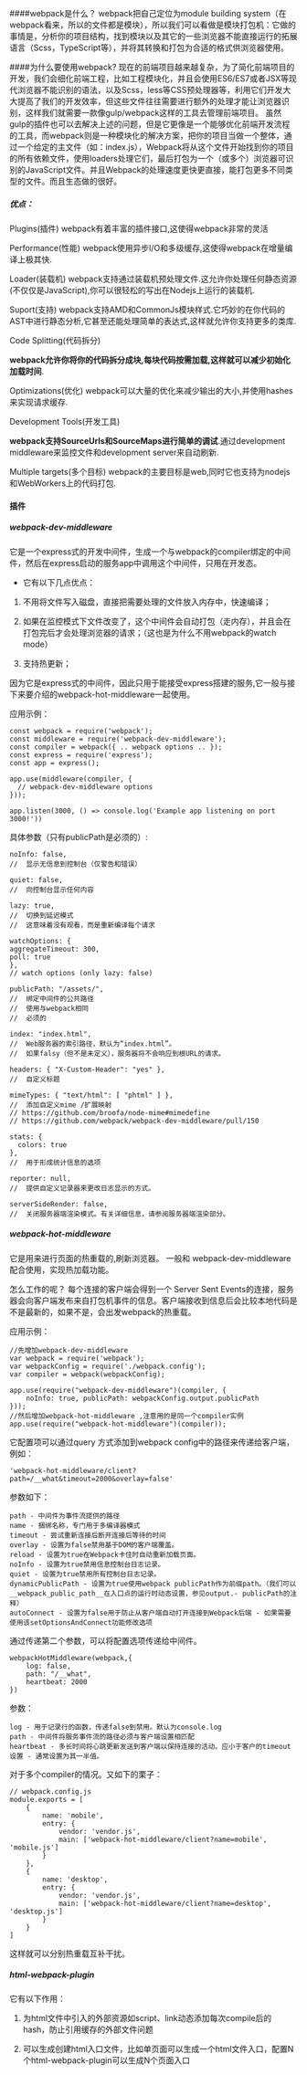 ####webpack是什么？
webpack把自己定位为module building system（在webpack看来，所以的文件都是模块），所以我们可以看做是模块打包机：它做的事情是，分析你的项目结构，找到模块以及其它的一些浏览器不能直接运行的拓展语言（Scss，TypeScript等），并将其转换和打包为合适的格式供浏览器使用。

####为什么要使用webpack?
现在的前端项目越来越复杂，为了简化前端项目的开发，我们会细化前端工程，比如工程模块化，并且会使用ES6/ES7或者JSX等现代浏览器不能识别的语法，以及Scss，less等CSS预处理器等，利用它们开发大大提高了我们的开发效率，但这些文件往往需要进行额外的处理才能让浏览器识别，这样我们就需要一款像gulp/webpack这样的工具去管理前端项目。
虽然gulp的插件也可以去解决上述的问题，但是它更像是一个能够优化前端开发流程的工具，而webpack则是一种模块化的解决方案，把你的项目当做一个整体，通过一个给定的主文件（如：index.js），Webpack将从这个文件开始找到你的项目的所有依赖文件，使用loaders处理它们，最后打包为一个（或多个）浏览器可识别的JavaScript文件。并且Webpack的处理速度更快更直接，能打包更多不同类型的文件。而且生态做的很好。 

##### 优点：
Plugins(插件)
webpack有着丰富的插件接口,这使得webpack非常的灵活

Performance(性能)
webpack使用异步I/O和多级缓存,这使得webpack在增量编译上极其快.

Loader(装载机)
webpack支持通过装载机预处理文件.这允许你处理任何静态资源(不仅仅是JavaScript),你可以很轻松的写出在Nodejs上运行的装载机.

Suport(支持)
webpack支持AMD和CommonJs模块样式.它巧妙的在你代码的AST中进行静态分析,它甚至还能处理简单的表达式,这样就允许你支持更多的类库.

Code Splitting(代码拆分)


**webpack允许你将你的代码拆分成块,每块代码按需加载,这样就可以减少初始化加载时间**.

Optimizations(优化)
webpack可以大量的优化来减少输出的大小,并使用hashes来实现请求缓存.

Development Tools(开发工具)


**webpack支持SourceUrls和SourceMaps进行简单的调试**.通过development middleware来监控文件和development server来自动刷新.

Multiple targets(多个目标)
webpack的主要目标是web,同时它也支持为nodejs和WebWorkers上的代码打包.

#### 插件

##### webpack-dev-middleware
它是一个express式的开发中间件，生成一个与webpack的compiler绑定的中间件，然后在express启动的服务app中调用这个中间件，只用在开发态。


* 它有以下几点优点：


1. 不用将文件写入磁盘，直接把需要处理的文件放入内存中，快速编译；


2. 如果在监控模式下文件改变了，这个中间件会自动打包（走内存），并且会在打包完后才会处理浏览器的请求；（这也是为什么不用webpack的watch mode）


3. 支持热更新；

因为它是express式的中间件，因此只用于能接受express搭建的服务,它一般与接下来要介绍的webpack-hot-middleware一起使用。


应用示例：

```
const webpack = require('webpack');
const middleware = require('webpack-dev-middleware');
const compiler = webpack({ .. webpack options .. });
const express = require('express');
const app = express();
 
app.use(middleware(compiler, {
  // webpack-dev-middleware options
}));
 
app.listen(3000, () => console.log('Example app listening on port 3000!'))
```
具体参数（只有publicPath是必须的）:

```
noInfo: false,
//  显示无信息到控制台（仅警告和错误） 

quiet: false,
//  向控制台显示任何内容 

lazy: true,
//  切换到延迟模式 
//  这意味着没有观看，而是重新编译每个请求  

watchOptions: {
aggregateTimeout: 300,
poll: true
},
// watch options (only lazy: false) 

publicPath: "/assets/",
//  绑定中间件的公共路径 
//  使用与webpack相同 
//  必须的

index: "index.html",
//  Web服务器的索引路径，默认为“index.html”。 
//  如果falsy（但不是未定义），服务器将不会响应到根URL的请求。 

headers: { "X-Custom-Header": "yes" },
//  自定义标题  

mimeTypes: { "text/html": [ "phtml" ] },
//  添加自定义mime /扩展映射 
// https://github.com/broofa/node-mime#mimedefine  
// https://github.com/webpack/webpack-dev-middleware/pull/150  

stats: {
  colors: true
},
//  用于形成统计信息的选项 

reporter: null,
//  提供自定义记录器来更改日志显示的方式。 

serverSideRender: false,
//  关闭服务器端渲染模式。有关详细信息，请参阅服务器端渲染部分。
```

##### webpack-hot-middleware
它是用来进行页面的热重载的,刷新浏览器。 一般和 webpack-dev-middleware 配合使用，实现热加载功能。

怎么工作的呢？
每个连接的客户端会得到一个 Server Sent Events的连接，服务器会向客户端发布来自打包机事件的信息。客户端接收到信息后会比较本地代码是不是最新的，如果不是，会出发webpack的热重载。

应用示例：

```
//先增加webpack-dev-middleware
var webpack = require('webpack');
var webpackConfig = require('./webpack.config');
var compiler = webpack(webpackConfig);
 
app.use(require("webpack-dev-middleware")(compiler, {
    noInfo: true, publicPath: webpackConfig.output.publicPath
}));
//然后增加webpack-hot-middleware ,注意用的是同一个compiler实例
app.use(require("webpack-hot-middleware")(compiler));
```
它配置项可以通过query 方式添加到webpack config中的路径来传递给客户端，例如：

```
'webpack-hot-middleware/client?path=/__what&timeout=2000&overlay=false'
```
参数如下：

```
path - 中间件为事件流提供的路径
name - 捆绑名称，专门用于多编译器模式
timeout - 尝试重新连接后断开连接后等待的时间
overlay - 设置为false禁用基于DOM的客户端覆盖。
reload - 设置为true在Webpack卡住时自动重新加载页面。
noInfo - 设置为true禁用信息控制台日志记录。
quiet - 设置为true禁用所有控制台日志记录。
dynamicPublicPath - 设置为true使用webpack publicPath作为前缀path。（我们可以__webpack_public_path__在入口点的运行时动态设置，参见output.- publicPath的注释）
autoConnect - 设置为false用于防止从客户端自动打开连接到Webpack后端 - 如果需要使用该setOptionsAndConnect功能修改选项
```
通过传递第二个参数，可以将配置选项传递给中间件。

```
webpackHotMiddleware(webpack,{
    log: false,
    path: "/__what",
    heartbeat: 2000
})
```
参数：

```
log - 用于记录行的函数，传递false到禁用。默认为console.log
path - 中间件将服务事件流的路径必须与客户端设置相匹配
heartbeat - 多长时间将心跳更新发送到客户端以保持连接的活动。应小于客户的timeout设置 - 通常设置为其一半值。
```
对于多个compiler的情况。又如下的栗子：

```
// webpack.config.js
module.exports = [
    {
        name: 'mobile',
        entry: {
            vendor: 'vendor.js',
            main: ['webpack-hot-middleware/client?name=mobile', 'mobile.js']
        }
    },
    {
        name: 'desktop',
        entry: {
            vendor: 'vendor.js',
            main: ['webpack-hot-middleware/client?name=desktop', 'desktop.js']
        }
    }
]
```
这样就可以分别热重载互补干扰。

##### html-webpack-plugin
它有以下作用：

1. 为html文件中引入的外部资源如script、link动态添加每次compile后的hash，防止引用缓存的外部文件问题

2. 可以生成创建html入口文件，比如单页面可以生成一个html文件入口，配置N个html-webpack-plugin可以生成N个页面入口



